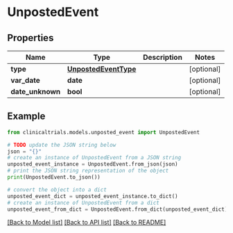 # UnpostedEvent


## Properties

Name | Type | Description | Notes
------------ | ------------- | ------------- | -------------
**type** | [**UnpostedEventType**](UnpostedEventType.md) |  | [optional] 
**var_date** | **date** |  | [optional] 
**date_unknown** | **bool** |  | [optional] 

## Example

```python
from clinicaltrials.models.unposted_event import UnpostedEvent

# TODO update the JSON string below
json = "{}"
# create an instance of UnpostedEvent from a JSON string
unposted_event_instance = UnpostedEvent.from_json(json)
# print the JSON string representation of the object
print(UnpostedEvent.to_json())

# convert the object into a dict
unposted_event_dict = unposted_event_instance.to_dict()
# create an instance of UnpostedEvent from a dict
unposted_event_from_dict = UnpostedEvent.from_dict(unposted_event_dict)
```
[[Back to Model list]](../README.md#documentation-for-models) [[Back to API list]](../README.md#documentation-for-api-endpoints) [[Back to README]](../README.md)



